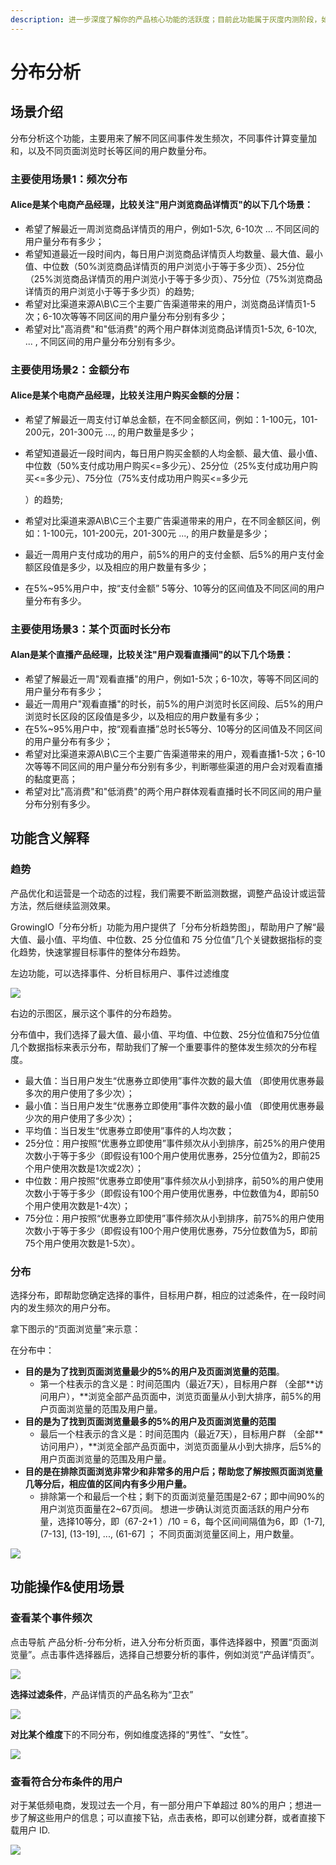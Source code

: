 ```yaml
---
description: 进一步深度了解你的产品核心功能的活跃度；目前此功能属于灰度内测阶段，如需体验，请联系您的客户成功经理或商务对接人，申请进行灰度内测。
---
```


# 分布分析

## 场景介绍

分布分析这个功能，主要用来了解不同区间事件发生频次，不同事件计算变量加和，以及不同页面浏览时长等区间的用户数量分布。

### 主要使用场景1：频次分布

#### Alice是某个电商产品经理，比较关注"用户浏览商品详情页"的以下几个场景：

* 希望了解最近一周浏览商品详情页的用户，例如1-5次, 6-10次 ...  不同区间的用户量分布有多少；
* 希望知道最近一段时间内，每日用户浏览商品详情页人均数量、最大值、最小值、中位数（50%浏览商品详情页的用户浏览小于等于多少页）、25分位（25%浏览商品详情页的用户浏览小于等于多少页）、75分位（75%浏览商品详情页的用户浏览小于等于多少页）的趋势;
* 希望对比渠道来源A\B\C三个主要广告渠道带来的用户，浏览商品详情页1-5次；6-10次等等不同区间的用户量分布分别有多少；
* 希望对比"高消费"和"低消费"的两个用户群体浏览商品详情页1-5次, 6-10次, ... , 不同区间的用户量分布分别有多少。

### 主要使用场景2：金额分布

#### Alice是某个电商产品经理，比较关注用户购买金额的分层：

* 希望了解最近一周支付订单总金额，在不同金额区间，例如：1-100元，101-200元，201-300元 ..., 的用户数量是多少；
* 希望知道最近一段时间内，每日用户购买金额的人均金额、最大值、最小值、中位数（50%支付成功用户购买&lt;=多少元）、25分位（25%支付成功用户购买&lt;=多少元）、75分位（75%支付成功用户购买&lt;=多少元

  ）的趋势;

* 希望对比渠道来源A\B\C三个主要广告渠道带来的用户，在不同金额区间，例如：1-100元，101-200元，201-300元 ..., 的用户数量是多少；
* 最近一周用户支付成功的用户，前5%的用户的支付金额、后5%的用户支付金额区段值是多少，以及相应的用户数量有多少；
* 在5%~95%用户中，按“支付金额” 5等分、10等分的区间值及不同区间的用户量分布有多少。

### 主要使用场景3：某个页面时长分布

#### Alan是某个直播产品经理，比较关注"用户观看直播间"的以下几个场景：

* 希望了解最近一周"观看直播"的用户，例如1-5次；6-10次，等等不同区间的用户量分布有多少；
* 最近一周用户"观看直播"的时长，前5%的用户浏览时长区间段、后5%的用户浏览时长区段的区段值是多少，以及相应的用户数量有多少；
* 在5%~95%用户中，按“观看直播”总时长5等分、10等分的区间值及不同区间的用户量分布有多少；
* 希望对比渠道来源A\B\C三个主要广告渠道带来的用户，观看直播1-5次；6-10次等等不同区间的用户量分布分别有多少，判断哪些渠道的用户会对观看直播的黏度更高；
* 希望对比"高消费"和"低消费"的两个用户群体观看直播时长不同区间的用户量分布分别有多少。

## 功能含义解释

### 趋势

产品优化和运营是一个动态的过程，我们需要不断监测数据，调整产品设计或运营方法，然后继续监测效果。

GrowingIO「分布分析」功能为用户提供了「分布分析趋势图」，帮助用户了解“最大值、最小值、平均值、中位数、25 分位值和 75 分位值”几个关键数据指标的变化趋势，快速掌握目标事件的整体分布趋势。  


左边功能，可以选择事件、分析目标用户、事件过滤维度

![](../.gitbook/assets/image%20%2861%29.png)

右边的示图区，展示这个事件的分布趋势。

分布值中，我们选择了最大值、最小值、平均值、中位数、25分位值和75分位值几个数据指标来表示分布，帮助我们了解一个重要事件的整体发生频次的分布程度。

* 最大值：当日用户发生“优惠券立即使用”事件次数的最大值 （即使用优惠券最多次的用户使用了多少次）；
* 最小值：当日用户发生“优惠券立即使用”事件次数的最小值 （即使用优惠券最少次的用户使用了多少次）；
* 平均值：当日发生“优惠券立即使用”事件的人均次数；
* 25分位：用户按照“优惠券立即使用”事件频次从小到排序，前25%的用户使用次数小于等于多少（即假设有100个用户使用优惠券，25分位值为2，即前25个用户使用次数是1次或2次）；
* 中位数：用户按照“优惠券立即使用”事件频次从小到排序，前50%的用户使用次数小于等于多少（即假设有100个用户使用优惠券，中位数值为4，即前50个用户使用次数是1-4次）；
* 75分位：用户按照“优惠券立即使用”事件频次从小到排序，前75%的用户使用次数小于等于多少（即假设有100个用户使用优惠券，75分位数值为5，即前75个用户使用次数是1-5次）。

### 分布

选择分布，即帮助您确定选择的事件，目标用户群，相应的过滤条件，在一段时间内的发生频次的用户分布。

拿下图示的“页面浏览量”来示意：

在分布中：

* **目的是为了找到页面浏览量最少的5%的用户及页面浏览量的范围**。
  * 第一个柱表示的含义是：时间范围内（最近7天），目标用户群 （全部**访问用户），**浏览全部产品页面中，浏览页面量从小到大排序，前5%的用户页面浏览量的范围及用户量。
* **目的是为了找到页面浏览量最多的5%的用户及页面浏览量的范围**
  * 最后一个柱表示的含义是：时间范围内（最近7天），目标用户群 （全部**访问用户），**浏览全部产品页面中，浏览页面量从小到大排序，后5%的用户页面浏览量的范围及用户量。
* **目的是在排除页面浏览非常少和非常多的用户后；帮助您了解按照页面浏览量几等分后，相应值的区间内有多少用户量。**
  * 排除第一个和最后一个柱；剩下的页面浏览量范围是2-67；即中间90%的用户浏览页面量在2~67页间。 想进一步确认浏览页面活跃的用户分布量，选择10等分，即（67-2+1 ）/10 = 6，每个区间间隔值为6，即（1-7\], \(7-13\], \(13-19\], ..., \(61-67\] ； 不同页面浏览量区间上，用户数量。

![](../.gitbook/assets/image%20%28105%29.png)

## 功能操作&使用场景

### **查看某个事件频次**

点击导航 产品分析-分布分析，进入分布分析页面，事件选择器中，预置“页面浏览量”。点击事件选择器后，选择自己想要分析的事件，例如浏览“产品详情页”。

![](../.gitbook/assets/image%20%28261%29.png)

**选择过滤条件**，产品详情页的产品名称为“卫衣”

![](../.gitbook/assets/image%20%28245%29.png)

**对比某个维度**下的不同分布，例如维度选择的“男性”、“女性”。

![](../.gitbook/assets/image%20%2866%29.png)

### 查看符合分布条件的用户

对于某低频电商，发现过去一个月，有一部分用户下单超过 80%的用户；想进一步了解这些用户的信息；可以直接下钻，点击表格，即可以创建分群，或者直接下载用户 ID.

![](../.gitbook/assets/image%20%28257%29.png)





